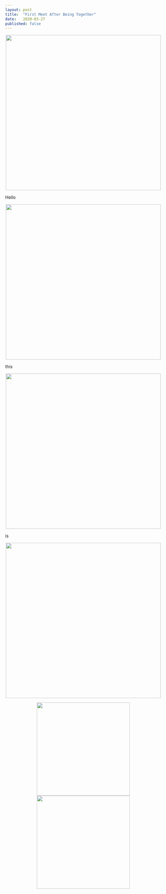 ```yaml
---
layout: post
title:  "First Meet After Being Together"
date:   2020-03-27
published: false
---
```


<p align="center"><img src="../../../images/2020-03-27/IMG_5076.jpeg" width="500"/></p>

Hello

<p align="center"><img src="../../../images/2020-03-27/WechatIMG17596.jpeg" width="500"/></p>

this

<p align="center"><img src="../../../images/2020-03-27/WechatIMG17600.jpeg" width="500"/></p>

is

<p align="center"><img src="../../../images/2020-03-27/WechatIMG17985.jpeg" width="500"/></p>

<center class="half">
  <img src="../../../images/2020-03-27/IMG_5076.jpeg" height="300"/><img src="../../../images/2020-03-27/WechatIMG17985.jpeg" height="300"/>
</center>